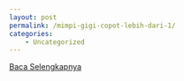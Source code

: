 ```yaml
---
layout: post
permalink: /mimpi-gigi-copot-lebih-dari-1/
categories:
    - Uncategorized
---
```


[Baca Selengkapnya](/03)